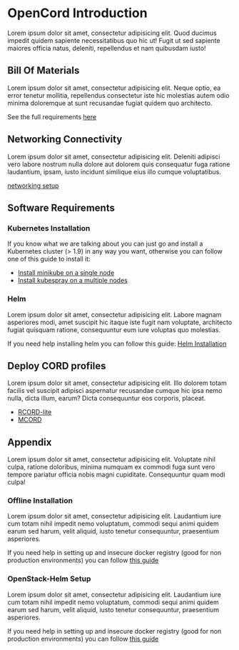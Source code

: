# OpenCord Introduction

Lorem ipsum dolor sit amet, consectetur adipisicing elit. Quod ducimus impedit quidem sapiente necessitatibus quo hic ut! Fugit ut sed sapiente maiores officia natus, deleniti, repellendus et nam quibusdam iusto!

## Bill Of Materials

Lorem ipsum dolor sit amet, consectetur adipisicing elit. Neque optio, ea error tenetur mollitia, repellendus consectetur iste hic molestias autem odio minima doloremque at sunt recusandae fugiat quidem quo architecto.

See the full requirements [here](./prereqs/hardware.md)

## Networking Connectivity

Lorem ipsum dolor sit amet, consectetur adipisicing elit. Deleniti adipisci vero labore nostrum nulla dolore aut dolorem quis consequatur fuga ratione laudantium, ipsam, iusto incidunt similique eius illo cumque voluptatibus.

[networking setup](./prereqs/networking.md)

## Software Requirements

### Kubernetes Installation

If you know what we are talking about you can just go and install a Kubernetes cluster (> 1.9) in any way you want, otherwise you can follow one of this guide to install it:

- [Install minikube on a single node](./prereqs/minikube.md)
- [Install kubespray on a multiple nodes](./prereqs/kubespray.md)

### Helm

Lorem ipsum dolor sit amet, consectetur adipisicing elit. Labore magnam asperiores modi, amet suscipit hic itaque iste fugit nam voluptate, architecto fugiat quisquam ratione, consequuntur eum iure voluptas quo molestias.

If you need help installing helm you can follow this guide: [Helm Installation](./prereqs/helm.md)

## Deploy CORD profiles

Lorem ipsum dolor sit amet, consectetur adipisicing elit. Illo dolorem totam facilis vel suscipit adipisci aspernatur recusandae cumque hic ipsa nemo nulla, dicta illum, earum? Dicta consequuntur eos corporis, placeat.

- [RCORD-lite](./profiles/rcord-lite.md)
- [MCORD](./profiles/mcord.md)

## Appendix

Lorem ipsum dolor sit amet, consectetur adipisicing elit. Voluptate nihil culpa, ratione doloribus, minima numquam ex commodi fuga sunt vero tempore pariatur officia nobis magni cupiditate. Consequuntur quam modi culpa!


### Offline Installation

Lorem ipsum dolor sit amet, consectetur adipisicing elit. Laudantium iure cum totam nihil impedit nemo voluptatum, commodi sequi animi quidem earum sed harum, velit aliquid, iusto tenetur consequuntur, praesentium asperiores.

If you need help in setting up and insecure docker registry (good for non production environments) you can follow [this guide](./prereqs/docker-registry.md)

### OpenStack-Helm Setup

Lorem ipsum dolor sit amet, consectetur adipisicing elit. Laudantium iure cum totam nihil impedit nemo voluptatum, commodi sequi animi quidem earum sed harum, velit aliquid, iusto tenetur consequuntur, praesentium asperiores.

If you need help in setting up and insecure docker registry (good for non production environments) you can follow [this guide](./prereqs/docker-registry.md)